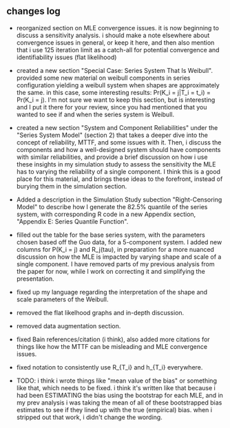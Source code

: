 ## changes log

- reorganized section on MLE convergence issues. it is now beginning to discuss a sensitivity analysis. i should
  make a note elsewhere about convergence issues in general, or keep it here, and then also mention that
  i use 125 iteration limit as a catch-all for potential convergence and identifiability issues (flat likelihood)

- created a new section "Special Case: Series System That Is Weibull".
  provided some new material on weibull components in series configuration yielding a weibull system when shapes are approximately the same. in this case, some interesting results: Pr(K_i = j|T_i = t_i) = Pr(K_i = j).
  I'm not sure we want to keep this section, but is interesting and I put it there for your review, since
  you had mentioned that you wanted to see if and when the series system is Weibull.

- created a new section "System and Component Reliabilities" under the "Series System Model" (section 2) that
  takes a deeper dive into the concept of reliability, MTTF, and some issues with it. Then, i discuss the
  components and how a well-designed system should have components with similar reliabilities, and provide
  a brief discussion on how i use these insights in my simulation study to assess the sensitivity the MLE
  has to varying the reliability of a single component. I think this is a good place for this material, and brings these
  ideas to the forefront, instead of burying them in the simulation section.

- Added a description in the Simulation Study subection "Right-Censoring Model" to describe
  how I generate the 82.5% quantile of the series system, with corresponding R code in a new Appendix
  section, "Appendix E: Series Quantile Function".

- filled out the table for the base series system, with the parameters chosen based off the Guo data,
  for a 5-component system. I added new columns for P(K_i = j) and R_j(tau), in preparation for
  a more nuanced discussion on how the MLE is impacted by varying shape and scale of a single component.
  I have removed parts of my previous analysis from the paper for now, while I work on correcting it
  and simplifying the presentation.

- fixed up my language regarding the interpretation of the shape and scale parameters of the Weibull.

- removed the flat likelhood graphs and in-depth discussion.

- removed data augmentation section.

- fixed Bain references/citation (i think), also added more citations for things like how the MTTF can be misleading and
  MLE convergence issues.

- fixed notation to consistently use R_{T_i} and h_{T_i} everywhere. 

- TODO: i think i wrote things like "mean value of the bias" or something like that, which needs to be fixed.
  i think it's written like that because i had been ESTIMATING the bias using the bootstrap for each
  MLE, and in my prev analysis i was taking the mean of all of these bootstrapped bias estimates to see
  if they lined up with the true (empirical) bias. when i stripped out that work, i didn't change the wording.
